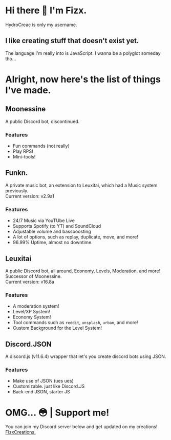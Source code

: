 # Hi there 👋 I'm Fizx.
HydroCreac is only my username.
## I like creating stuff that doesn't exist yet.

The language I'm really into is JavaScript.
I wanna be a polyglot someday tho...

# Alright, now here's the list of things I've made.

## Moonessine
A public Discord bot, discontinued.
### Features
- Fun commands (not really)
- Play RPS!
- Mini-tools!

## Funkn.
A private music bot, an extension to Leuxitai, which had a Music system previously.<br/>
Current version: v2.9a1

### Features
- 24/7 Music via YouTUbe Live
- Supports Spotify (to YT) and SoundCloud
- Adjustable volume and bassboosting
- A lot of options, such as replay, duplicate, move, and more!
- 96.99% Uptime, almost no downtime.

## Leuxitai
A public Discord bot, all around, Economy, Levels, Moderation, and more!<br/>
Successor of Moonessine. <br/>
Current version: v16.8a
### Features
- A moderation system!
- Level/XP System!
- Economy System!
- Tool commands such as `reddit`, `unsplash`, `urban`, and more!
- Custom Background for the Level System!

## Discord.JSON
A discord.js (v11.6.4) wrapper that let's you create discord bots using JSON.

### Features
- Make use of JSON (ues ues)
- Customizable. just like Discord.JS
- Back-end JSON, starter JS

# OMG... 😳 | Support me!
You can join my Discord server below and get updated on my creations!
[FizxCreations.](https://discord.gg/6uWa4Ga)
